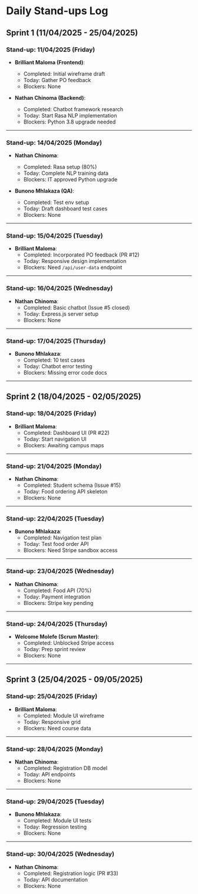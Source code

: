 # Daily Stand-ups Log

## Sprint 1 (11/04/2025 - 25/04/2025)

### Stand-up: 11/04/2025 (Friday)
- **Brilliant Maloma (Frontend)**:
  - Completed: Initial wireframe draft
  - Today: Gather PO feedback
  - Blockers: None

- **Nathan Chinoma (Backend)**:
  - Completed: Chatbot framework research
  - Today: Start Rasa NLP implementation
  - Blockers: Python 3.8 upgrade needed

---

### Stand-up: 14/04/2025 (Monday)
- **Nathan Chinoma**:
  - Completed: Rasa setup (80%)
  - Today: Complete NLP training data
  - Blockers: IT approved Python upgrade

- **Bunono Mhlakaza (QA)**:
  - Completed: Test env setup
  - Today: Draft dashboard test cases
  - Blockers: None

---

### Stand-up: 15/04/2025 (Tuesday)
- **Brilliant Maloma**:
  - Completed: Incorporated PO feedback (PR #12)
  - Today: Responsive design implementation
  - Blockers: Need `/api/user-data` endpoint

---

### Stand-up: 16/04/2025 (Wednesday)
- **Nathan Chinoma**:
  - Completed: Basic chatbot (Issue #5 closed)
  - Today: Express.js server setup
  - Blockers: None

---

### Stand-up: 17/04/2025 (Thursday)
- **Bunono Mhlakaza**:
  - Completed: 10 test cases
  - Today: Chatbot error testing
  - Blockers: Missing error code docs

---

## Sprint 2 (18/04/2025 - 02/05/2025)

### Stand-up: 18/04/2025 (Friday)
- **Brilliant Maloma**:
  - Completed: Dashboard UI (PR #22)
  - Today: Start navigation UI
  - Blockers: Awaiting campus maps

---

### Stand-up: 21/04/2025 (Monday)
- **Nathan Chinoma**:
  - Completed: Student schema (Issue #15)
  - Today: Food ordering API skeleton
  - Blockers: None

---

### Stand-up: 22/04/2025 (Tuesday)
- **Bunono Mhlakaza**:
  - Completed: Navigation test plan
  - Today: Test food order API
  - Blockers: Need Stripe sandbox access

---

### Stand-up: 23/04/2025 (Wednesday)
- **Nathan Chinoma**:
  - Completed: Food API (70%)
  - Today: Payment integration
  - Blockers: Stripe key pending

---

### Stand-up: 24/04/2025 (Thursday)
- **Welcome Molefe (Scrum Master)**:
  - Completed: Unblocked Stripe access
  - Today: Prep sprint review
  - Blockers: None

---

## Sprint 3 (25/04/2025 - 09/05/2025)

### Stand-up: 25/04/2025 (Friday)
- **Brilliant Maloma**:
  - Completed: Module UI wireframe
  - Today: Responsive grid
  - Blockers: Need course data

---

### Stand-up: 28/04/2025 (Monday)
- **Nathan Chinoma**:
  - Completed: Registration DB model
  - Today: API endpoints
  - Blockers: None

---

### Stand-up: 29/04/2025 (Tuesday)
- **Bunono Mhlakaza**:
  - Completed: Module UI tests
  - Today: Regression testing
  - Blockers: None

---

### Stand-up: 30/04/2025 (Wednesday)
- **Nathan Chinoma**:
  - Completed: Registration logic (PR #33)
  - Today: API documentation
  - Blockers: None
